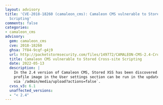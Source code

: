 ```yaml
---
layout: advisory
title: 'CVE-2018-18260 (camaleon_cms): Camaleon CMS vulnerable to Stored Cross-site
  Scripting'
comments: false
categories:
- camaleon_cms
advisory:
  gem: camaleon_cms
  cve: 2018-18260
  ghsa: 7f84-9cqf-g4j9
  url: http://packetstormsecurity.com/files/149772/CAMALEON-CMS-2.4-Cross-Site-Scripting.html
  title: Camaleon CMS vulnerable to Stored Cross-site Scripting
  date: 2022-05-13
  description: |
    In the 2.4 version of Camaleon CMS, Stored XSS has been discovered. The
    profile image in the User settings section can be run in the update / upload area
    via `/admin/media/upload?actions=false`.
  cvss_v3: 6.1
  unaffected_versions:
  - "< 2.4"
---
```

